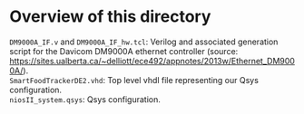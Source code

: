 # Overview of this directory  
`DM9000A_IF.v` and `DM9000A_IF_hw.tcl`: Verilog and associated generation script for the Davicom DM9000A ethernet controller (source: https://sites.ualberta.ca/~delliott/ece492/appnotes/2013w/Ethernet_DM9000A/).  
`SmartFoodTrackerDE2.vhd`: Top level vhdl file representing our Qsys configuration.  
`niosII_system.qsys`: Qsys configuration.  
